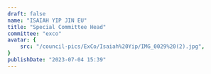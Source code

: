 ```yaml
---
draft: false
name: "ISAIAH YIP JIN EU"
title: "Special Committee Head"
committee: "exco"
avatar: {
    src: "/council-pics/ExCo/Isaiah%20Yip/IMG_0029%20(2).jpg",
}
publishDate: "2023-07-04 15:39"
---
```


